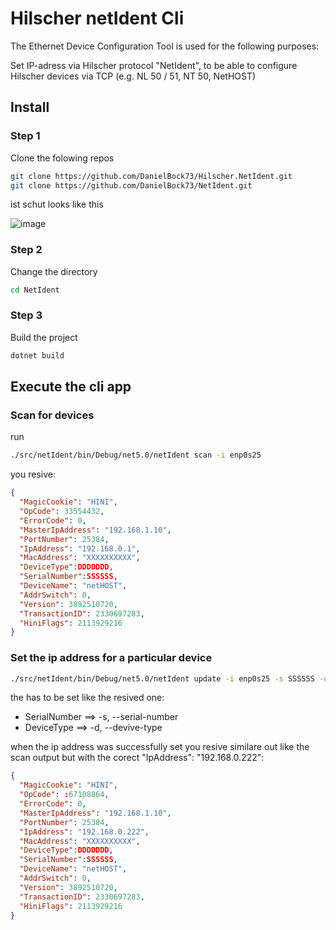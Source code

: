 # Hilscher netIdent Cli

The Ethernet Device Configuration Tool is used for the following purposes:

Set IP-adress via Hilscher protocol "NetIdent", to be able to configure Hilscher devices via TCP (e.g. NL 50 / 51, NT 50, NetHOST)

## Install

### Step 1

Clone the folowing repos
```bash
git clone https://github.com/DanielBock73/Hilscher.NetIdent.git
git clone https://github.com/DanielBock73/NetIdent.git
```

ist schut looks like this

![image](https://user-images.githubusercontent.com/8033405/125979551-19c7d106-3e89-494c-88f5-804c02d63052.png)

### Step 2

Change the directory

```bash
cd NetIdent
```

### Step 3

Build the project 

```bash
dotnet build
```

## Execute the cli app

### Scan for devices

run 

```bash
./src/netIdent/bin/Debug/net5.0/netIdent scan -i enp0s25 
```

you resive:

```json
{
  "MagicCookie": "HINI",
  "OpCode": 33554432,
  "ErrorCode": 0,
  "MasterIpAddress": "192.168.1.10",
  "PortNumber": 25384,
  "IpAddress": "192.168.0.1",
  "MacAddress": "XXXXXXXXXX",
  "DeviceType":DDDDDDD,
  "SerialNumber":SSSSSS,
  "DeviceName": "netHOST",
  "AddrSwitch": 0,
  "Version": 3892510720,
  "TransactionID": 2330697283,
  "HiniFlags": 2113929216
}
```

### Set the ip address for a particular device


```bash
./src/netIdent/bin/Debug/net5.0/netIdent update -i enp0s25 -s SSSSSS -d DDDDDDD 192.168.1.222
```

the has to be set like the resived one:

+ SerialNumber ==> -s, --serial-number 
+ DeviceType ==> -d, --devive-type 

when the ip address was successfully set you resive similare out like the scan output but with the corect "IpAddress": "192.168.0.222":

```json
{
  "MagicCookie": "HINI",
  "OpCode": :67108864,
  "ErrorCode": 0,
  "MasterIpAddress": "192.168.1.10",
  "PortNumber": 25384,
  "IpAddress": "192.168.0.222",
  "MacAddress": "XXXXXXXXXX",
  "DeviceType":DDDDDDD,
  "SerialNumber":SSSSSS,
  "DeviceName": "netHOST",
  "AddrSwitch": 0,
  "Version": 3892510720,
  "TransactionID": 2330697283,
  "HiniFlags": 2113929216
}
```
